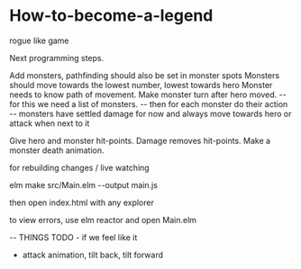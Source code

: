 # How-to-become-a-legend
rogue like game

Next programming steps.

Add monsters, pathfinding should also be set in monster spots
Monsters should move towards the lowest number, lowest towards hero
Monster needs to know path of movement.
Make monster turn after hero moved.
    -- for this we need a list of monsters.
    -- then for each monster do their action
    -- monsters have settled damage for now and always move towards hero or attack when next to it

Give hero and monster hit-points. Damage removes hit-points.
Make a monster death animation.





for rebuilding changes / live watching 

elm make src/Main.elm --output main.js

then open index.html with any explorer


to view errors, use elm reactor and open Main.elm


 -- THINGS TODO - if we feel like it
 
- attack animation, tilt back, tilt forward